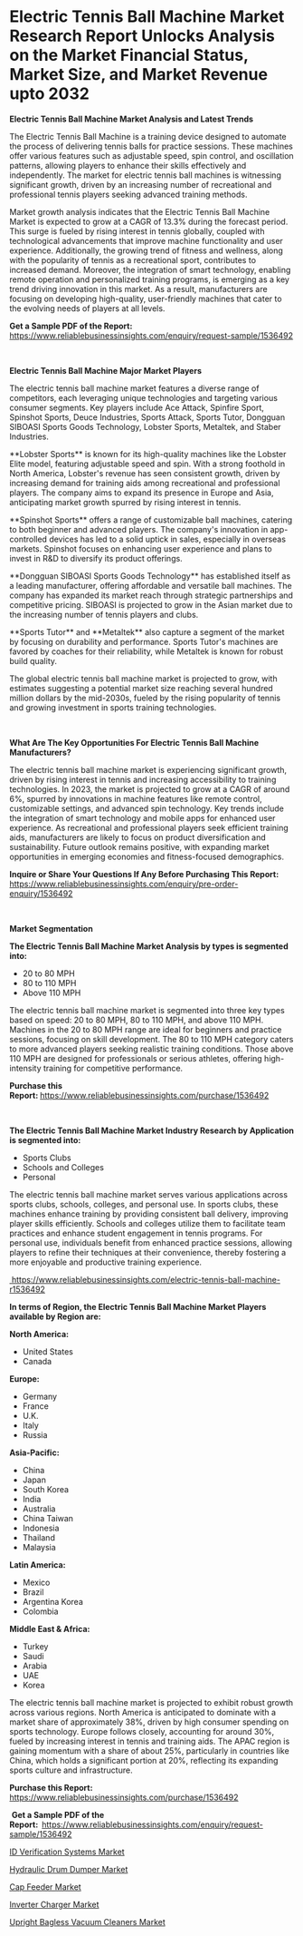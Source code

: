 <p><h1>Electric Tennis Ball Machine Market Research Report Unlocks Analysis on the Market Financial Status, Market Size, and Market Revenue upto 2032</h1></p><p><strong>Electric Tennis Ball Machine Market Analysis and Latest Trends</strong></p>
<p><p>The Electric Tennis Ball Machine is a training device designed to automate the process of delivering tennis balls for practice sessions. These machines offer various features such as adjustable speed, spin control, and oscillation patterns, allowing players to enhance their skills effectively and independently. The market for electric tennis ball machines is witnessing significant growth, driven by an increasing number of recreational and professional tennis players seeking advanced training methods.</p><p>Market growth analysis indicates that the Electric Tennis Ball Machine Market is expected to grow at a CAGR of 13.3% during the forecast period. This surge is fueled by rising interest in tennis globally, coupled with technological advancements that improve machine functionality and user experience. Additionally, the growing trend of fitness and wellness, along with the popularity of tennis as a recreational sport, contributes to increased demand. Moreover, the integration of smart technology, enabling remote operation and personalized training programs, is emerging as a key trend driving innovation in this market. As a result, manufacturers are focusing on developing high-quality, user-friendly machines that cater to the evolving needs of players at all levels.</p></p>
<p><strong>Get a Sample PDF of the Report:&nbsp;</strong> <a href="https://www.reliablebusinessinsights.com/enquiry/request-sample/1536492?utm_campaign=1121&utm_medium=2&utm_source=Github&utm_content=ia&utm_term=11042025&utm_id=electric-tennis-ball-machine">https://www.reliablebusinessinsights.com/enquiry/request-sample/1536492</a></p>
<p>&nbsp;</p>
<p><strong>Electric Tennis Ball Machine Major Market Players</strong></p>
<p><p>The electric tennis ball machine market features a diverse range of competitors, each leveraging unique technologies and targeting various consumer segments. Key players include Ace Attack, Spinfire Sport, Spinshot Sports, Deuce Industries, Sports Attack, Sports Tutor, Dongguan SIBOASI Sports Goods Technology, Lobster Sports, Metaltek, and Staber Industries.</p><p>**Lobster Sports** is known for its high-quality machines like the Lobster Elite model, featuring adjustable speed and spin. With a strong foothold in North America, Lobster's revenue has seen consistent growth, driven by increasing demand for training aids among recreational and professional players. The company aims to expand its presence in Europe and Asia, anticipating market growth spurred by rising interest in tennis.</p><p>**Spinshot Sports** offers a range of customizable ball machines, catering to both beginner and advanced players. The company's innovation in app-controlled devices has led to a solid uptick in sales, especially in overseas markets. Spinshot focuses on enhancing user experience and plans to invest in R&D to diversify its product offerings.</p><p>**Dongguan SIBOASI Sports Goods Technology** has established itself as a leading manufacturer, offering affordable and versatile ball machines. The company has expanded its market reach through strategic partnerships and competitive pricing. SIBOASI is projected to grow in the Asian market due to the increasing number of tennis players and clubs.</p><p>**Sports Tutor** and **Metaltek** also capture a segment of the market by focusing on durability and performance. Sports Tutor's machines are favored by coaches for their reliability, while Metaltek is known for robust build quality.</p><p>The global electric tennis ball machine market is projected to grow, with estimates suggesting a potential market size reaching several hundred million dollars by the mid-2030s, fueled by the rising popularity of tennis and growing investment in sports training technologies.</p></p>
<p>&nbsp;</p>
<p><strong>What Are The Key Opportunities For Electric Tennis Ball Machine Manufacturers?</strong></p>
<p><p>The electric tennis ball machine market is experiencing significant growth, driven by rising interest in tennis and increasing accessibility to training technologies. In 2023, the market is projected to grow at a CAGR of around 6%, spurred by innovations in machine features like remote control, customizable settings, and advanced spin technology. Key trends include the integration of smart technology and mobile apps for enhanced user experience. As recreational and professional players seek efficient training aids, manufacturers are likely to focus on product diversification and sustainability. Future outlook remains positive, with expanding market opportunities in emerging economies and fitness-focused demographics.</p></p>
<p><strong>Inquire or Share Your Questions If Any Before Purchasing This Report:</strong> <a href="https://www.reliablebusinessinsights.com/enquiry/pre-order-enquiry/1536492?utm_campaign=1121&utm_medium=2&utm_source=Github&utm_content=ia&utm_term=11042025&utm_id=electric-tennis-ball-machine">https://www.reliablebusinessinsights.com/enquiry/pre-order-enquiry/1536492</a></p>
<p>&nbsp;</p>
<p><strong>Market Segmentation</strong></p>
<p><strong>The Electric Tennis Ball Machine Market Analysis by types is segmented into:</strong></p>
<p><ul><li>20 to 80 MPH</li><li>80 to 110 MPH</li><li>Above 110 MPH</li></ul></p>
<p><p>The electric tennis ball machine market is segmented into three key types based on speed: 20 to 80 MPH, 80 to 110 MPH, and above 110 MPH. Machines in the 20 to 80 MPH range are ideal for beginners and practice sessions, focusing on skill development. The 80 to 110 MPH category caters to more advanced players seeking realistic training conditions. Those above 110 MPH are designed for professionals or serious athletes, offering high-intensity training for competitive performance.</p></p>
<p><strong>Purchase this Report:&nbsp;</strong><a href="https://www.reliablebusinessinsights.com/purchase/1536492?utm_campaign=1121&utm_medium=2&utm_source=Github&utm_content=ia&utm_term=11042025&utm_id=electric-tennis-ball-machine">https://www.reliablebusinessinsights.com/purchase/1536492</a></p>
<p>&nbsp;</p>
<p><strong>The Electric Tennis Ball Machine Market Industry Research by Application is segmented into:</strong></p>
<p><ul><li>Sports Clubs</li><li>Schools and Colleges</li><li>Personal</li></ul></p>
<p><p>The electric tennis ball machine market serves various applications across sports clubs, schools, colleges, and personal use. In sports clubs, these machines enhance training by providing consistent ball delivery, improving player skills efficiently. Schools and colleges utilize them to facilitate team practices and enhance student engagement in tennis programs. For personal use, individuals benefit from enhanced practice sessions, allowing players to refine their techniques at their convenience, thereby fostering a more enjoyable and productive training experience.</p></p>
<p><a href="https://www.reliablebusinessinsights.com/electric-tennis-ball-machine-r1536492?utm_campaign=1121&utm_medium=2&utm_source=Github&utm_content=ia&utm_term=11042025&utm_id=electric-tennis-ball-machine">&nbsp;https://www.reliablebusinessinsights.com/electric-tennis-ball-machine-r1536492</a></p>
<p><strong>In terms of Region, the Electric Tennis Ball Machine Market Players available by Region are:</strong></p>
<p>
    <p> <strong> North America: </strong>
        <ul>
            <li>United States</li>
            <li>Canada</li>
        </ul>
        </p> 
    <p> <strong> Europe: </strong>
        <ul>
            <li>Germany</li>
            <li>France</li>
            <li>U.K.</li>
            <li>Italy</li>
            <li>Russia</li>
        </ul>
        </p> 
    <p> <strong> Asia-Pacific: </strong>
        <ul>
            <li>China</li>
            <li>Japan</li>
            <li>South Korea</li>
            <li>India</li>
            <li>Australia</li>
            <li>China Taiwan</li>
            <li>Indonesia</li>
            <li>Thailand</li>
            <li>Malaysia</li>
        </ul>
        </p> 
    <p> <strong> Latin America: </strong>
        <ul>
            <li>Mexico</li>
            <li>Brazil</li>
            <li>Argentina Korea</li>
            <li>Colombia</li>
        </ul>
        </p> 
    <p> <strong> Middle East & Africa: </strong>
        <ul>
            <li>Turkey</li>
            <li>Saudi</li>
            <li>Arabia</li>
            <li>UAE</li>
            <li>Korea</li>
        </ul>
    </p>
    </p>
<p><p>The electric tennis ball machine market is projected to exhibit robust growth across various regions. North America is anticipated to dominate with a market share of approximately 38%, driven by high consumer spending on sports technology. Europe follows closely, accounting for around 30%, fueled by increasing interest in tennis and training aids. The APAC region is gaining momentum with a share of about 25%, particularly in countries like China, which holds a significant portion at 20%, reflecting its expanding sports culture and infrastructure.</p></p>
<p><strong>Purchase this Report: </strong><a href="https://www.reliablebusinessinsights.com/purchase/1536492?utm_campaign=1121&utm_medium=2&utm_source=Github&utm_content=ia&utm_term=11042025&utm_id=electric-tennis-ball-machine">https://www.reliablebusinessinsights.com/purchase/1536492</a></p>
<p>&nbsp;<strong>Get a Sample PDF of the Report:&nbsp;&nbsp;</strong><a href="https://www.reliablebusinessinsights.com/enquiry/request-sample/1536492?utm_campaign=1121&utm_medium=2&utm_source=Github&utm_content=ia&utm_term=11042025&utm_id=electric-tennis-ball-machine">https://www.reliablebusinessinsights.com/enquiry/request-sample/1536492</a></p>
<p><strong></strong></p>
<p><p><a href="https://github.com/prantoblouin/Market-Research-Report-List-1/blob/main/id-verification-systems-market.md?utm_campaign=1121&utm_medium=2&utm_source=Github&utm_content=ia&utm_term=11042025&utm_id=electric-tennis-ball-machine">ID Verification Systems Market</a></p><p><a href="https://github.com/mafeasavzal/Market-Research-Report-List-1/blob/main/hydraulic-drum-dumper-market.md?utm_campaign=1121&utm_medium=2&utm_source=Github&utm_content=ia&utm_term=11042025&utm_id=electric-tennis-ball-machine">Hydraulic Drum Dumper Market</a></p><p><a href="https://github.com/iyachikareva/Market-Research-Report-List-1/blob/main/cap-feeder-market.md?utm_campaign=1121&utm_medium=2&utm_source=Github&utm_content=ia&utm_term=11042025&utm_id=electric-tennis-ball-machine">Cap Feeder Market</a></p><p><a href="https://github.com/seemagarbeha/Market-Research-Report-List-1/blob/main/inverter-charger-market.md?utm_campaign=1121&utm_medium=2&utm_source=Github&utm_content=ia&utm_term=11042025&utm_id=electric-tennis-ball-machine">Inverter Charger Market</a></p><p><a href="https://github.com/karydacamu/Market-Research-Report-List-1/blob/main/upright-bagless-vacuum-cleaners-market.md?utm_campaign=1121&utm_medium=2&utm_source=Github&utm_content=ia&utm_term=11042025&utm_id=electric-tennis-ball-machine">Upright Bagless Vacuum Cleaners Market</a></p></p>